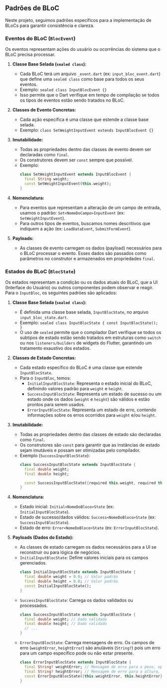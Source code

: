 ## Padrões de BLoC

Neste projeto, seguimos padrões específicos para a implementação de BLoCs para garantir consistência e clareza.

### Eventos do BLoC (`BlocEvent`)

Os eventos representam ações do usuário ou ocorrências do sistema que o BLoC precisa processar.

1.  **Classe Base Selada (`sealed class`):**
    *   Cada BLoC terá um arquivo `_event.dart` (ex: `input_bloc_event.dart`) que define uma `sealed class` como base para todos os seus eventos.
    *   Exemplo: `sealed class InputBlocEvent {}`
    *   Isso permite que o Dart verifique em tempo de compilação se todos os tipos de eventos estão sendo tratados no BLoC.

2.  **Classes de Evento Concretas:**
    *   Cada ação específica é uma classe que estende a classe base selada.
    *   Exemplo: `class SetWeightInputEvent extends InputBlocEvent {}`

3.  **Imutabilidade:**
    *   Todas as propriedades dentro das classes de evento devem ser declaradas como `final`.
    *   Os construtores devem ser `const` sempre que possível.
    *   Exemplo:
        ```dart
        class SetWeightInputEvent extends InputBlocEvent {
          final String weight;
          const SetWeightInputEvent(this.weight);
        }
        ```

4.  **Nomenclatura:**
    *   Para eventos que representam a alteração de um campo de entrada, usamos o padrão: `Set<NomeDoCampo>InputEvent` (ex: `SetWeightInputEvent`).
    *   Para outros tipos de eventos, buscamos nomes descritivos que indiquem a ação (ex: `LoadDataEvent`, `SubmitFormEvent`).

5.  **Payloads:**
    *   As classes de evento carregam os dados (payload) necessários para o BLoC processar o evento. Esses dados são passados como parâmetros no construtor e armazenados em propriedades `final`.

### Estados do BLoC (`BlocState`)

Os estados representam a condição ou os dados atuais do BLoC, que a UI (Interface do Usuário) ou outros componentes podem observar e reagir. Para o `InputBloc`, os seguintes padrões são aplicados:

1.  **Classe Base Selada (`sealed class`):**
    *   É definida uma classe base selada, `InputBlocState`, no arquivo `input_bloc_state.dart`.
    *   Exemplo: `sealed class InputBlocState { const InputBlocState(); }`
    *   O uso de `sealed` permite que o compilador Dart verifique se todos os subtipos de estado estão sendo tratados em estruturas como `switch` ou nos `listeners/builders` de widgets do Flutter, garantindo um tratamento exaustivo dos estados.

2.  **Classes de Estado Concretas:**
    *   Cada estado específico do BLoC é uma classe que estende `InputBlocState`.
    *   Para o `InputBloc`, temos:
        *   `InitialInputBlocState`: Representa o estado inicial do BLoC, definindo valores padrão para `weight` e `height`.
        *   `SuccessInputBlocState`: Representa um estado de sucesso ou um estado onde os dados (`weight` e `height`) são válidos e estão prontos para serem usados.
        *   `ErrorInputBlocState`: Representa um estado de erro, contendo informações sobre os erros ocorridos para `weight` e/ou `height`.

3.  **Imutabilidade:**
    *   Todas as propriedades dentro das classes de estado são declaradas como `final`.
    *   Os construtores são `const` para garantir que as instâncias de estado sejam imutáveis e possam ser otimizadas pelo compilador.
    *   Exemplo (`SuccessInputBlocState`):
        ```dart
        class SuccessInputBlocState extends InputBlocState {
          final double weight;
          final double height;

          const SuccessInputBlocState({required this.weight, required this.height});
        }
        ```

4.  **Nomenclatura:**
    *   Estado inicial: `Initial<NomeDoBloco>State` (ex: `InitialInputBlocState`).
    *   Estado de sucesso/dados válidos: `Success<NomeDoBloco>State` (ex: `SuccessInputBlocState`).
    *   Estado de erro: `Error<NomeDoBloco>State` (ex: `ErrorInputBlocState`).

5.  **Payloads (Dados do Estado):**
    *   As classes de estado carregam os dados necessários para a UI se reconstruir ou para lógica de negócios.
    *   `InitialInputBlocState`: Define valores iniciais para os campos gerenciados.
        ```dart
        class InitialInputBlocState extends InputBlocState {
          final double weight = 0.0; // Valor padrão
          final double height = 0.0; // Valor padrão
          const InitialInputBlocState();
        }
        ```
    *   `SuccessInputBlocState`: Carrega os dados validados ou processados.
        ```dart
        class SuccessInputBlocState extends InputBlocState {
          final double weight; // Dado validado
          final double height; // Dado validado
          // ...
        }
        ```
    *   `ErrorInputBlocState`: Carrega mensagens de erro. Os campos de erro (`weightError`, `heightError`) são anuláveis (`String?`) pois um erro para um campo específico pode ou não estar presente.
        ```dart
        class ErrorInputBlocState extends InputBlocState {
          final String? weightError; // Mensagem de erro para o peso, opcional
          final String? heightError; // Mensagem de erro para a altura, opcional
          const ErrorInputBlocState({this.weightError, this.heightError});
        }
        ```
